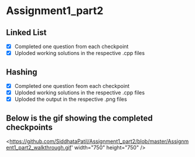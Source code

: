 # Assignment1_part2

## Linked List
* [x]  Completed one question from each checkpoint
* [x]  Uploded working solutions in the respective .cpp files

## Hashing
* [x]  Completed one question feom each checkpoint
* [x]  Uploded working solutions in the respective .cpp files
* [x]  Uploded the output in the respective .png files

## Below is the gif showing the completed checkpoints
<https://github.com/SiddhataPatil/Assignment1_part2/blob/master/Assignment1_part2_walkthrough.gif' width="750" height="750" />
